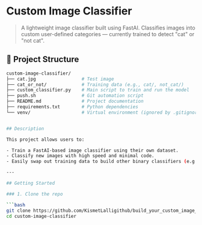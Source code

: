 # Custom Image Classifier

> A lightweight image classifier built using FastAI. Classifies images into custom user-defined categories — currently trained to detect "cat" or "not cat".

## 📁 Project Structure

````bash
custom-image-classifier/
├── cat.jpg                 # Test image
├── cat_or_not/             # Training data (e.g., cat/, not_cat/)
├── custom_classifier.py    # Main script to train and run the model
├── push.sh                 # Git automation script
├── README.md               # Project documentation
├── requirements.txt        # Python dependencies
└── venv/                   # Virtual environment (ignored by .gitignore)


## Description

This project allows users to:

- Train a FastAI-based image classifier using their own dataset.
- Classify new images with high speed and minimal code.
- Easily swap out training data to build other binary classifiers (e.g., "dog vs not dog").

---

## Getting Started

### 1. Clone the repo

```bash
git clone https://github.com/KismetLalligithub/build_your_custom_image_classifer.git
cd custom-image-classifier
````
